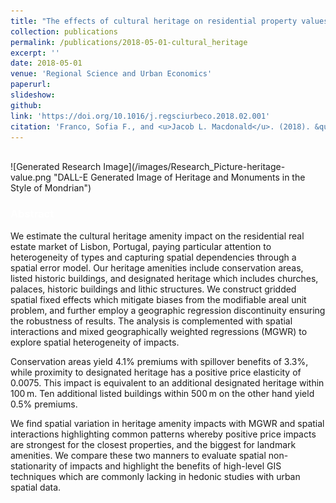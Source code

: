 ```yaml
---
title: "The effects of cultural heritage on residential property values: Evidence from Lisbon, Portugal"
collection: publications
permalink: /publications/2018-05-01-cultural_heritage
excerpt: ''
date: 2018-05-01
venue: 'Regional Science and Urban Economics'
paperurl: 
slideshow: 
github:
link: 'https://doi.org/10.1016/j.regsciurbeco.2018.02.001'
citation: 'Franco, Sofia F., and <u>Jacob L. Macdonald</u>. (2018). &quot;The effects of cultural heritage on residential property values: Evidence from Lisbon, Portugal.&quot; <b><i><span style="color:white">Regional Science and Urban Economics</span></i></b>'
---
```


<br />
![Generated Research Image](/images/Research_Picture-heritage-value.png "DALL-E Generated Image of Heritage and Monuments in the Style of Mondrian")

### <span style="color:white">Abstract</span>

We estimate the cultural heritage amenity impact on the residential real estate market of Lisbon, Portugal, paying particular attention to heterogeneity of types and capturing spatial dependencies through a spatial error model. Our heritage amenities include conservation areas, listed historic buildings, and designated heritage which includes churches, palaces, historic buildings and lithic structures. We construct gridded spatial fixed effects which mitigate biases from the modifiable areal unit problem, and further employ a geographic regression discontinuity ensuring the robustness of results. The analysis is complemented with spatial interactions and mixed geographically weighted regressions (MGWR) to explore spatial heterogeneity of impacts.

Conservation areas yield 4.1% premiums with spillover benefits of 3.3%, while proximity to designated heritage has a positive price elasticity of 0.0075. This impact is equivalent to an additional designated heritage within 100 m. Ten additional listed buildings within 500 m on the other hand yield 0.5% premiums.

We find spatial variation in heritage amenity impacts with MGWR and spatial interactions highlighting common patterns whereby positive price impacts are strongest for the closest properties, and the biggest for landmark amenities. We compare these two manners to evaluate spatial non-stationarity of impacts and highlight the benefits of high-level GIS techniques which are commonly lacking in hedonic studies with urban spatial data.
